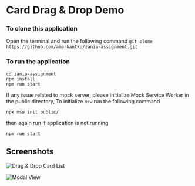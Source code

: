 # Card Drag & Drop Demo

### To clone this application
Open the terminal and run the following command
```git clone https://github.com/amarkantku/zania-assignment.git```

### To run the application
```
cd zania-assignment
npm install
npm run start
```
If any issue related to mock server, please initialize Mock Service Worker in the public directory, To initialize ```msw``` run the following command
```
npx msw init public/
```
then again run if application is not running

```npm run start```

## Screenshots
![Drag & Drop Card List](https://github.com/amarkantku/zania-assignment/blob/master/src/images/card-view-modal.png)

![Modal View](https://github.com/amarkantku/zania-assignment/blob/master/src/images/card-view-modal.png)
